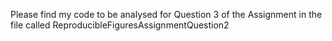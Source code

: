 Please find my code to be analysed for Question 3 of the Assignment in the file called ReproducibleFiguresAssignmentQuestion2
